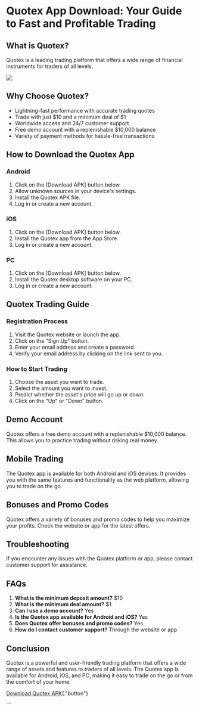 # Quotex App Download: Your Guide to Fast and Profitable Trading

## What is Quotex?

Quotex is a leading trading platform that offers a wide range of
financial instruments for traders of all levels.

[![](https://static.quotex.io/files/10_en/300_250.jpg)](https://traff.sbs/brokerqxlid)

## Why Choose Quotex?

-   Lightning-fast performance with accurate trading quotes
-   Trade with just \$10 and a minimum deal of \$1
-   Worldwide access and 24/7 customer support
-   Free demo account with a replenishable \$10,000 balance
-   Variety of payment methods for hassle-free transactions

## How to Download the Quotex App

### Android

1.  Click on the \[Download APK\] button below.
2.  Allow unknown sources in your device\'s settings.
3.  Install the Quotex APK file.
4.  Log in or create a new account.

### iOS

1.  Click on the \[Download APK\] button below.
2.  Install the Quotex app from the App Store.
3.  Log in or create a new account.

### PC

1.  Click on the \[Download APK\] button below.
2.  Install the Quotex desktop software on your PC.
3.  Log in or create a new account.

## Quotex Trading Guide

### Registration Process

1.  Visit the Quotex website or launch the app.
2.  Click on the "Sign Up" button.
3.  Enter your email address and create a password.
4.  Verify your email address by clicking on the link sent to you.

### How to Start Trading

1.  Choose the asset you want to trade.
2.  Select the amount you want to invest.
3.  Predict whether the asset\'s price will go up or down.
4.  Click on the "Up" or "Down" button.

## Demo Account

Quotex offers a free demo account with a replenishable \$10,000 balance.
This allows you to practice trading without risking real money.

## Mobile Trading

The Quotex app is available for both Android and iOS devices. It
provides you with the same features and functionality as the web
platform, allowing you to trade on the go.

## Bonuses and Promo Codes

Quotex offers a variety of bonuses and promo codes to help you maximize
your profits. Check the website or app for the latest offers.

## Troubleshooting

If you encounter any issues with the Quotex platform or app, please
contact customer support for assistance.

## FAQs

1.  **What is the minimum deposit amount?** \$10
2.  **What is the minimum deal amount?** \$1
3.  **Can I use a demo account?** Yes
4.  **Is the Quotex app available for Android and iOS?** Yes
5.  **Does Quotex offer bonuses and promo codes?** Yes
6.  **How do I contact customer support?** Through the website or app

## Conclusion

Quotex is a powerful and user-friendly trading platform that offers a
wide range of assets and features to traders of all levels. The Quotex
app is available for Android, iOS, and PC, making it easy to trade on
the go or from the comfort of your home.

[Download Quotex
APK](\%22https://traff.sbs/quotexonelink\%22){."button"}

\`\`\`

